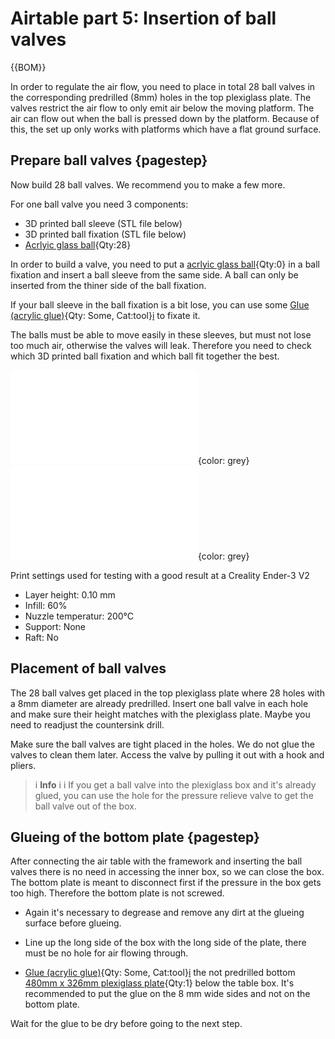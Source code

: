 # Airtable part 5: Insertion of ball valves

{{BOM}}


In order to regulate the air flow, you need to place in total 28 ball valves in the corresponding predrilled (8mm) holes in the top plexiglass plate. 
The valves restrict the air flow to only emit air below the moving platform. The air can flow out when the ball is pressed down by the platform.  Because of this, the set up only works with platforms which have a flat ground surface.


## Prepare ball valves {pagestep}

Now build 28 ball valves. We recommend you to make a few more.

For one ball valve you need 3 components: 

- 3D printed ball sleeve (STL file below)
- 3D printed ball fixation (STL file below)
- [Acrlyic glass ball](plexiglass.yml#ball){Qty:28}

In order to build a valve, you need to put a [acrlyic glass ball](plexiglass.yml#ball){Qty:0} in a ball fixation and insert a ball sleeve from the same side. A ball can only be inserted from the thiner side of the ball fixation. 

If your ball sleeve in the ball fixation is a bit lose, you can use some [Glue (acrylic glue)](tools.yml#acrifix_192){Qty: Some, Cat:tool}[i](glueingadvise.md) to fixate it.

The balls must be able to move easily in these sleeves, but must not lose too much air, otherwise the valves will leak. Therefore you need to check which 3D printed ball fixation and which ball fit together the best.


![](models/ball_fixation001.stl){color: grey}
![](models/ball_sleeve001.stl){color: grey}


Print settings used for testing with a good result at a Creality Ender-3 V2

- Layer height: 0.10 mm
- Infill: 60%
- Nuzzle temperatur: 200°C
- Support: None
- Raft: No


## Placement of ball valves

The 28 ball valves get placed in the top plexiglass plate where 28 holes with a 8mm diameter are already predrilled. 
Insert one ball valve in each hole and make sure their height matches with the plexiglass plate. Maybe you need to readjust the 
countersink drill. 

Make sure the ball valves are tight placed in the holes. We do not glue the valves to clean them later. Access the valve by pulling it out with a hook and pliers. 

 

>i **Info** 
>i
>i If you get a ball valve into the plexiglass box and it's already glued, you can use the hole for the pressure relieve valve to get the ball valve out of the box.




## Glueing of the bottom plate {pagestep}

After connecting the air table with the framework and inserting the ball valves there is no need in accessing the inner box, so we can close the box. The bottom plate is meant to disconnect first if the pressure in the box gets too high. Therefore the bottom plate is not screwed.


- Again it's necessary to degrease and remove any dirt at the glueing surface before glueing.

- Line up the long side of the box with the long side of the plate, there must be no hole for air flowing through.

- [Glue (acrylic glue)](tools.yml#acrifix_192){Qty: Some, Cat:tool}[i](glueingadvise.md) the not predrilled bottom [480mm x 326mm plexiglass plate](plexiglass.yml#480x326pg){Qty:1} below the table box. It's recommended to put the glue on the 8 mm wide sides and not on the bottom plate.



Wait for the glue to be dry before going to the next step.





